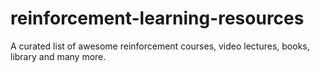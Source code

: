 # reinforcement-learning-resources
A curated list of awesome reinforcement courses, video lectures, books, library and many more. 
